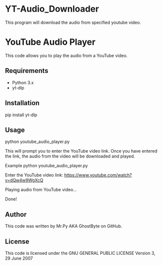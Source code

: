 # YT-Audio_Downloader
This program will download the audio from specified youtube video.
# YouTube Audio Player

This code allows you to play the audio from a YouTube video.

## Requirements

* Python 3.x
* yt-dlp

## Installation

pip install yt-dlp


## Usage

python youtube_audio_player.py

This will prompt you to enter the YouTube video link. Once you have entered the link, the audio from the video will be downloaded and played.

Example
python youtube_audio_player.py

Enter the YouTube video link: https://www.youtube.com/watch?v=dQw4w9WgXcQ

Playing audio from YouTube video...

Done!


## Author

This code was written by Mr.Py AKA GhostByte on GitHub.

## License

This code is licensed under the GNU GENERAL PUBLIC LICENSE
                       Version 3, 29 June 2007
